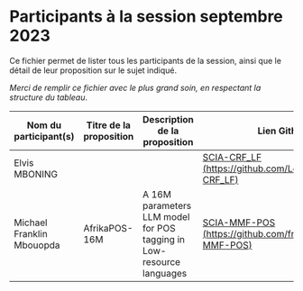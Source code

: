# Participants à la session septembre 2023

Ce fichier permet de lister tous les participants de la session, ainsi que le détail de leur proposition sur le sujet indiqué.

*Merci de remplir ce fichier avec le plus grand soin, en respectant la structure du tableau*.

| **Nom du participant(s)** | **Titre de la proposition** | **Description de la proposition** | **Lien Github** | **Status**  |
|---------------------------|-----------------------------|-----------------------------------|-----------------|-------------|
| Elvis MBONING             | | | [SCIA-CRF_LF (https://github.com/Levis0045/SCIA-CRF_LF)](https://github.com/Levis0045/SCIA-CRF_LF) | Complete |
| Michael Franklin Mbouopda            |  AfrikaPOS-16M                           |   A 16M parameters LLM model for POS tagging in Low-resource languages                     |   [SCIA-MMF-POS (https://github.com/frankl1/SCIA-MMF-POS)](https://github.com/frankl1/SCIA-MMF-POS)              | Complete            |     
